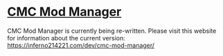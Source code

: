 # [CMC Mod Manager](https://inferno214221.com/dev/cmc-mod-manager/)
CMC Mod Manager is currently being re-written. Please visit this website for information about the current version:
https://inferno214221.com/dev/cmc-mod-manager/

<!-- # Feature Progress
- [ ] Move to async (everywhere)
- [ ] Re organise code with OOP
- [ ] Tidy up UI
## Main Page
- [x] Select the CMC+ directory
- [x] Open CMC+ directory in local file manager
- [x] Run CMC+
- [x] Automatic updates
- [ ] Browser extension and manual one click implementation
- [ ] Remove unessecary files
- [ ] Context menu
- [x] Make fighters.txt on export
## Character Manager
- [x] Install characters from a folder (very picky)
- [x] Install characters from an archive (extract, install folder, delete)
- [x] List characters
- [x] Extract characters
- [x] Remove characters
- [x] Option to remove character from random list
- [x] Installed v7 characters can be converted to v8
- [x] Ask before updating characters
- [x] Errors
- [x] Alt Managment
## Character Selection Screen
- [x] Display the CSS
- [x] Display unincluded characters (not alts)
- [x] Add characters to CSS
- [x] Remove from the CSS
- [x] Sort hidden characters
- [x] Export CSS
- [x] Remove all of a franchise
- [x] Save / load layouts
- [x] Drag and Drop
- [x] Replace characters
- [x] Change the number of rows & columns
- [x] Uninstalled characters are removed
- [x] Switch CSS Pages
- [x] Add / Remove CSS Pages
- [x] Edit Game Settings to change displayed list

- [ ] Fix lower UI tooltips
### Character Porter
- [x] Select another copy of the game
- [x] Extract and install characters from other copy
- [ ] Install all
- [x] Show whether a character is installed (sperate update button)
### Stage Manager
- [x] Install stages from a folder
- [x] Install stages from a zip (extract, install folder, delete)
- [x] List stages
- [x] Extract stages
- [x] Remove stages
- [x] Fix SSS after removal
- [ ] Remove all stages
- [ ] Option to remove stages from random list
## Stage Selection Screen
- [x] Display the SSS w/ pages
- [x] Display unincluded stages
- [x] Add stages to SSS
- [x] Remove from the SSS
- [x] Sort hidden stages
- [x] Export SSS
- [x] Change the number of rows & columns
- [ ] Add pages
- [ ] Alerts
- [ ] Errors
- [ ] Identify pages by length not isNaN -->

